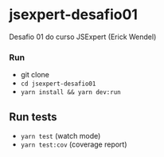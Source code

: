 # jsexpert-desafio01

Desafio 01 do curso JSExpert (Erick Wendel)

### Run

- git clone
- `cd jsexpert-desafio01`
- `yarn install && yarn dev:run`

## Run tests

- `yarn test` (watch mode)
- `yarn test:cov` (coverage report)
